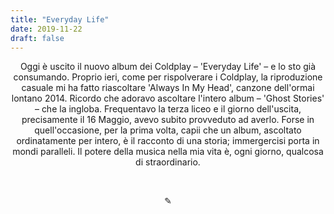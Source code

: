 ```yaml
---
title: "Everyday Life"
date: 2019-11-22
draft: false
---
```

<div align="center">
Oggi è uscito il nuovo album dei Coldplay – 'Everyday Life' – e lo sto già consumando. Proprio ieri, come per rispolverare i Coldplay, la riproduzione casuale mi ha fatto riascoltare 'Always In My Head', canzone dell'ormai lontano 2014. Ricordo che adoravo ascoltare l'intero album – 'Ghost Stories' – che la ingloba. Frequentavo la terza liceo e il giorno dell'uscita, precisamente il 16 Maggio, avevo subito provveduto ad averlo. Forse in quell'occasione, per la prima volta, capii che un album, ascoltato ordinatamente per intero, è il racconto di una storia; immergercisi porta in mondi paralleli. Il potere della musica nella mia vita è, ogni giorno, qualcosa di straordinario.
</div>

&nbsp;

<div align="center">
  ✎
  </div>
